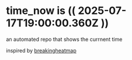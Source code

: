 # time_now is (( 2025-07-17T19:00:00.360Z ))

an automated repo that shows the currnent time

inspired by [breakingheatmap](https://github.com/breakingheatmap/breakingheatmap)